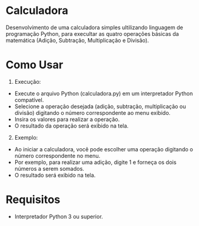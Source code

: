 # Calculadora

Desenvolvimento de uma calculadora simples ultilizando linguagem de programação Python, para execultar as quatro operações básicas da matemática (Adição, 
Subtração, Multiplicação e Divisão).

# Como Usar

1) Execução:
- Execute o arquivo Python (calculadora.py) em um interpretador Python compatível.
- Selecione a operação desejada (adição, subtração, multiplicação ou divisão) digitando o número correspondente ao menu exibido.
- Insira os valores para realizar a operação.
- O resultado da operação será exibido na tela.
2) Exemplo:
- Ao iniciar a calculadora, você pode escolher uma operação digitando o número correspondente no menu.
- Por exemplo, para realizar uma adição, digite 1 e forneça os dois números a serem somados.
- O resultado será exibido na tela.

# Requisitos

- Interpretador Python 3 ou superior.
